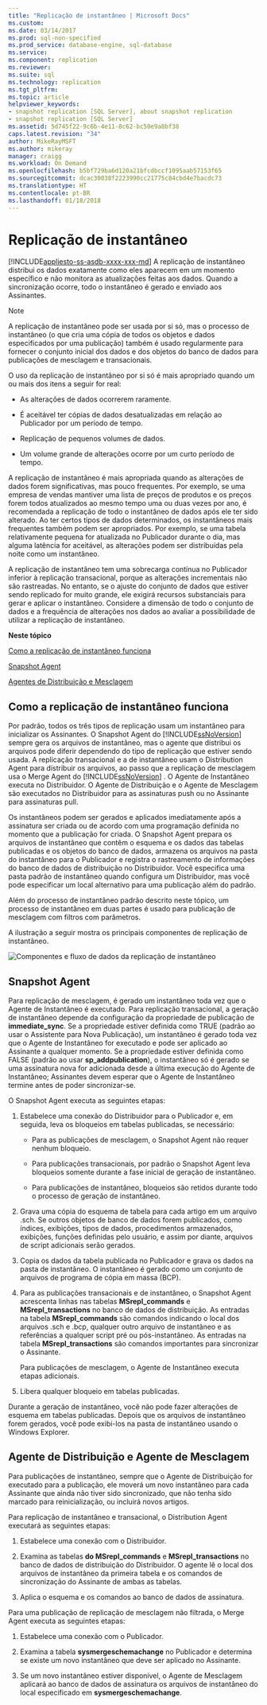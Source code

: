 ```yaml
---
title: "Replicação de instantâneo | Microsoft Docs"
ms.custom: 
ms.date: 03/14/2017
ms.prod: sql-non-specified
ms.prod_service: database-engine, sql-database
ms.service: 
ms.component: replication
ms.reviewer: 
ms.suite: sql
ms.technology: replication
ms.tgt_pltfrm: 
ms.topic: article
helpviewer_keywords:
- snapshot replication [SQL Server], about snapshot replication
- snapshot replication [SQL Server]
ms.assetid: 5d745f22-9c6b-4e11-8c62-bc50e9a8bf38
caps.latest.revision: "34"
author: MikeRayMSFT
ms.author: mikeray
manager: craigg
ms.workload: On Demand
ms.openlocfilehash: b5bf729ba6d120a21bfcdbccf1095aab57153f65
ms.sourcegitcommit: dcac30038f2223990cc21775c84cbd4e7bacdc73
ms.translationtype: HT
ms.contentlocale: pt-BR
ms.lasthandoff: 01/18/2018
---
```

# <a name="snapshot-replication"></a>Replicação de instantâneo
[!INCLUDE[appliesto-ss-asdb-xxxx-xxx-md](../../includes/appliesto-ss-asdb-xxxx-xxx-md.md)] A replicação de instantâneo distribui os dados exatamente como eles aparecem em um momento específico e não monitora as atualizações feitas aos dados. Quando a sincronização ocorre, todo o instantâneo é gerado e enviado aos Assinantes.  
  
> [!NOTE]  
>  A replicação de instantâneo pode ser usada por si só, mas o processo de instantâneo (o que cria uma cópia de todos os objetos e dados especificados por uma publicação) também é usado regularmente para fornecer o conjunto inicial dos dados e dos objetos do banco de dados para publicações de mesclagem e transacionais.  
  
 O uso da replicação de instantâneo por si só é mais apropriado quando um ou mais dos itens a seguir for real:  
  
-   As alterações de dados ocorrerem raramente.  
  
-   É aceitável ter cópias de dados desatualizadas em relação ao Publicador por um período de tempo.  
  
-   Replicação de pequenos volumes de dados.  
  
-   Um volume grande de alterações ocorre por um curto período de tempo.  
  
 A replicação de instantâneo é mais apropriada quando as alterações de dados forem significativas, mas pouco frequentes. Por exemplo, se uma empresa de vendas mantiver uma lista de preços de produtos e os preços forem todos atualizados ao mesmo tempo uma ou duas vezes por ano, é recomendada a replicação de todo o instantâneo de dados após ele ter sido alterado. Ao ter certos tipos de dados determinados, os instantâneos mais frequentes também podem ser apropriados. Por exemplo, se uma tabela relativamente pequena for atualizada no Publicador durante o dia, mas alguma latência for aceitável, as alterações podem ser distribuídas pela noite como um instantâneo.  
  
 A replicação de instantâneo tem uma sobrecarga contínua no Publicador inferior à replicação transacional, porque as alterações incrementais não são rastreadas. No entanto, se o ajuste do conjunto de dados que estiver sendo replicado for muito grande, ele exigirá recursos substanciais para gerar e aplicar o instantâneo. Considere a dimensão de todo o conjunto de dados e a frequência de alterações nos dados ao avaliar a possibilidade de utilizar a replicação de instantâneo.  
  
 **Neste tópico**  
  
 [Como a replicação de instantâneo funciona](#HowWorks)  
  
 [Snapshot Agent](#SnapshotAgent)  
  
 [Agentes de Distribuição e Mesclagem](#DistAgent)  
  
##  <a name="HowWorks"></a> Como a replicação de instantâneo funciona  
 Por padrão, todos os três tipos de replicação usam um instantâneo para inicializar os Assinantes. O Snapshot Agent do [!INCLUDE[ssNoVersion](../../includes/ssnoversion-md.md)] sempre gera os arquivos de instantâneo, mas o agente que distribui os arquivos pode diferir dependendo do tipo de replicação que estiver sendo usada. A replicação transacional e a de instantâneo usam o Distribution Agent para distribuir os arquivos, ao passo que a replicação de mesclagem usa o Merge Agent do [!INCLUDE[ssNoVersion](../../includes/ssnoversion-md.md)] . O Agente de Instantâneo executa no Distribuidor. O Agente de Distribuição e o Agente de Mesclagem são executados no Distribuidor para as assinaturas push ou no Assinante para assinaturas pull.  
  
 Os instantâneos podem ser gerados e aplicados imediatamente após a assinatura ser criada ou de acordo com uma programação definida no momento que a publicação for criada. O Snapshot Agent prepara os arquivos de instantâneo que contêm o esquema e os dados das tabelas publicadas e os objetos do banco de dados, armazena os arquivos na pasta do instantâneo para o Publicador e registra o rastreamento de informações do banco de dados de distribuição no Distribuidor. Você especifica uma pasta padrão de instantâneo quando configura um Distribuidor, mas você pode especificar um local alternativo para uma publicação além do padrão.  
  
 Além do processo de instantâneo padrão descrito neste tópico, um processo de instantâneo em duas partes é usado para publicação de mesclagem com filtros com parâmetros.  
  
 A ilustração a seguir mostra os principais componentes de replicação de instantâneo.  
  
 ![Componentes e fluxo de dados da replicação de instantâneo](../../relational-databases/replication/media/snapshot.gif "Componentes e fluxo de dados da replicação de instantâneo")  
  
##  <a name="SnapshotAgent"></a> Snapshot Agent  
 Para replicação de mesclagem, é gerado um instantâneo toda vez que o Agente de Instantâneo é executado. Para replicação transacional, a geração de instantâneo depende da configuração da propriedade de publicação de **immediate_sync**. Se a propriedade estiver definida como TRUE (padrão ao usar o Assistente para Nova Publicação), um instantâneo é gerado toda vez que o Agente de Instantâneo for executado e pode ser aplicado ao Assinante a qualquer momento. Se a propriedade estiver definida como FALSE (padrão ao usar **sp_addpublication**), o instantâneo só é gerado se uma assinatura nova for adicionada desde a última execução do Agente de Instantâneo; Assinantes devem esperar que o Agente de Instantâneo termine antes de poder sincronizar-se.  
  
 O Snapshot Agent executa as seguintes etapas:  
  
1.  Estabelece uma conexão do Distribuidor para o Publicador e, em seguida, leva os bloqueios em tabelas publicadas, se necessário:  
  
    -   Para as publicações de mesclagem, o Snapshot Agent não requer nenhum bloqueio.  
  
    -   Para publicações transacionais, por padrão o Snapshot Agent leva bloqueios somente durante a fase inicial de geração de instantâneo.  
  
    -   Para publicações de instantâneo, bloqueios são retidos durante todo o processo de geração de instantâneo.  
  
2.  Grava uma cópia do esquema de tabela para cada artigo em um arquivo .sch. Se outros objetos de banco de dados forem publicados, como índices, exibições, tipos de dados, procedimentos armazenados, exibições, funções definidas pelo usuário, e assim por diante, arquivos de script adicionais serão gerados.  
  
3.  Copia os dados da tabela publicada no Publicador e grava os dados na pasta de instantâneo. O instantâneo é gerado como um conjunto de arquivos de programa de cópia em massa (BCP).  
  
4.  Para as publicações transacionais e de instantâneo, o Snapshot Agent acrescenta linhas nas tabelas **MSrepl_commands** e **MSrepl_transactions** no banco de dados de distribuição. As entradas na tabela **MSrepl_commands** são comandos indicando o local dos arquivos .sch e .bcp, qualquer outro arquivo de instantâneo e as referências a qualquer script pré ou pós-instantâneo. As entradas na tabela **MSrepl_transactions** são comandos importantes para sincronizar o Assinante.  
  
     Para publicações de mesclagem, o Agente de Instantâneo executa etapas adicionais.  
  
5.  Libera qualquer bloqueio em tabelas publicadas.  
  
 Durante a geração de instantâneo, você não pode fazer alterações de esquema em tabelas publicadas. Depois que os arquivos de instantâneo forem gerados, você pode exibi-los na pasta de instantâneo usando o Windows Explorer.  
  
##  <a name="DistAgent"></a> Agente de Distribuição e Agente de Mesclagem  
 Para publicações de instantâneo, sempre que o Agente de Distribuição for executado para a publicação, ele moverá um novo instantâneo para cada Assinante que ainda não tiver sido sincronizado, que não tenha sido marcado para reinicialização, ou incluirá novos artigos.  
  
 Para replicação de instantâneo e transacional, o Distribution Agent executará as seguintes etapas:  
  
1.  Estabelece uma conexão com o Distribuidor.  
  
2.  Examina as tabelas **do MSrepl_commands** e **MSrepl_transactions** no banco de dados de distribuição do Distribuidor. O agente lê o local dos arquivos de instantâneo da primeira tabela e os comandos de sincronização do Assinante de ambas as tabelas.  
  
3.  Aplica o esquema e os comandos ao banco de dados de assinatura.  
  
 Para uma publicação de replicação de mesclagem não filtrada, o Merge Agent executa as seguintes etapas:  
  
1.  Estabelece uma conexão com o Publicador.  
  
2.  Examina a tabela **sysmergeschemachange** no Publicador e determina se existe um novo instantâneo que deve ser aplicado no Assinante.  
  
3.  Se um novo instantâneo estiver disponível, o Agente de Mesclagem aplicará ao banco de dados de assinatura os arquivos de instantâneo do local especificado em **sysmergeschemachange**.  
  
  
